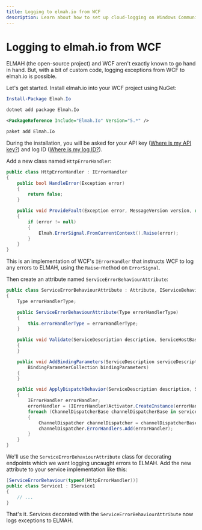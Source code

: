 ```yaml
---
title: Logging to elmah.io from WCF
description: Learn about how to set up cloud-logging on Windows Communication Foundation (WCF). Log and visualize all exceptions happening in your WCF APIs.
---
```


# Logging to elmah.io from WCF

ELMAH (the open-source project) and WCF aren't exactly known to go hand in hand. But, with a bit of custom code, logging exceptions from WCF to elmah.io is possible.

Let's get started. Install elmah.io into your WCF project using NuGet:

```powershell fct_label="Package Manager"
Install-Package Elmah.Io
```
```cmd fct_label=".NET CLI"
dotnet add package Elmah.Io
```
```xml fct_label="PackageReference"
<PackageReference Include="Elmah.Io" Version="5.*" />
```
```xml fct_label="Paket CLI"
paket add Elmah.Io
```

During the installation, you will be asked for your API key ([Where is my API key?](where-is-my-api-key.md)) and log ID ([Where is my log ID?](where-is-my-log-id.md)).

Add a new class named `HttpErrorHandler`:

```csharp
public class HttpErrorHandler : IErrorHandler
{
    public bool HandleError(Exception error)
    {
        return false;
    }

    public void ProvideFault(Exception error, MessageVersion version, ref Message fault)
    {
        if (error != null)
        {
            Elmah.ErrorSignal.FromCurrentContext().Raise(error);
        }
    }
}
```

This is an implementation of WCF's `IErrorHandler` that instructs WCF to log any errors to ELMAH, using the `Raise`-method on `ErrorSignal`.

Then create an attribute named `ServiceErrorBehaviourAttribute`:

```csharp
public class ServiceErrorBehaviourAttribute : Attribute, IServiceBehavior
{
    Type errorHandlerType;

    public ServiceErrorBehaviourAttribute(Type errorHandlerType)
    {
        this.errorHandlerType = errorHandlerType;
    }

    public void Validate(ServiceDescription description, ServiceHostBase serviceHostBase)
    {
    }

    public void AddBindingParameters(ServiceDescription serviceDescription, ServiceHostBase serviceHostBase, Collection<ServiceEndpoint> endpoints,
        BindingParameterCollection bindingParameters)
    {
    }

    public void ApplyDispatchBehavior(ServiceDescription description, ServiceHostBase serviceHostBase)
    {
        IErrorHandler errorHandler;
        errorHandler = (IErrorHandler)Activator.CreateInstance(errorHandlerType);
        foreach (ChannelDispatcherBase channelDispatcherBase in serviceHostBase.ChannelDispatchers)
        {
            ChannelDispatcher channelDispatcher = channelDispatcherBase as ChannelDispatcher;
            channelDispatcher.ErrorHandlers.Add(errorHandler);
        }
    }
}
```

We'll use the `ServiceErrorBehaviourAttribute` class for decorating endpoints which we want logging uncaught errors to ELMAH. Add the new attribute to your service implementation like this:

```csharp
[ServiceErrorBehaviour(typeof(HttpErrorHandler))]
public class Service1 : IService1
{
    // ...
}
```

That's it. Services decorated with the `ServiceErrorBehaviourAttribute` now logs exceptions to ELMAH.